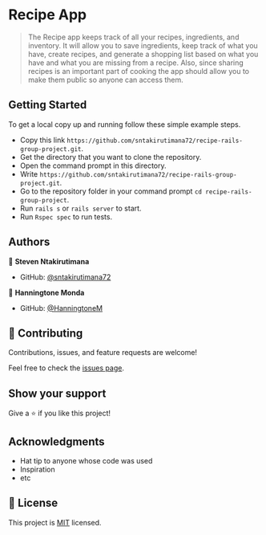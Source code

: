 # Recipe App
> The Recipe app keeps track of all your recipes, ingredients, and inventory. It will allow you to save ingredients, keep track of what you have, create recipes, and generate a shopping list based on what you have and what you are missing from a recipe. Also, since sharing recipes is an important part of cooking the app should allow you to make them public so anyone can access them.


## Getting Started
To get a local copy up and running follow these simple example steps.

- Copy this link `https://github.com/sntakirutimana72/recipe-rails-group-project.git`.
- Get the directory that you want to clone the repository.
- Open the command prompt in this directory.
- Write `https://github.com/sntakirutimana72/recipe-rails-group-project.git`.
- Go to the repository folder in your command prompt `cd recipe-rails-group-project`.
- Run `rails s` or `rails server` to start.
- Run `Rspec spec` to run tests.

## Authors

👤 **Steven Ntakirutimana**

- GitHub: [@sntakirutimana72](https://github.com/sntakirutimana72)


👤 **Hanningtone Monda**

- GitHub: [@HanningtoneM](https://github.com/HanningtoneM)


## 🤝 Contributing

Contributions, issues, and feature requests are welcome!

Feel free to check the [issues page](../../issues/).

## Show your support

Give a ⭐️ if you like this project!

## Acknowledgments

- Hat tip to anyone whose code was used
- Inspiration
- etc

## 📝 License

This project is [MIT](./LICENSE) licensed.
